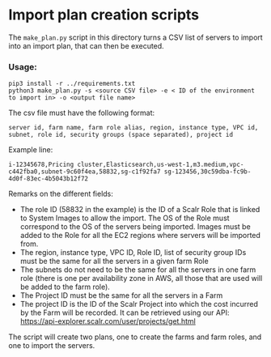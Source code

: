 # Import plan creation scripts

The `make_plan.py` script in this directory turns a CSV list of servers to import into an import plan, that can then be executed.

### Usage:

```
pip3 install -r ../requirements.txt
python3 make_plan.py -s <source CSV file> -e < ID of the environment to import in> -o <output file name>
```

The csv file must have the following format:
```
server id, farm name, farm role alias, region, instance type, VPC id, subnet, role id, security groups (space separated), project id
```
Example line:
```
i-12345678,Pricing cluster,Elasticsearch,us-west-1,m3.medium,vpc-c442fba0,subnet-9c60f4ea,58832,sg-c1f92fa7 sg-123456,30c59dba-fc9b-4d0f-83ec-4b5043b12f72
```

Remarks on the different fields:
 - The role ID (58832 in the example) is the ID of a Scalr Role that is linked to System Images to allow the import. The OS of the Role must correspond to the OS of the servers being imported. Images must be added to the Role for all the EC2 regions where servers will be imported from.
 - The region, instance type, VPC ID, Role ID, list of security group IDs must be the same for all the servers in a given farm Role
 - The subnets do not need to be the same for all the servers in one farm role (there is one per availability zone in AWS, all those that are used will be added to the farm role).
 - The Project ID must be the same for all the servers in a Farm
 - The project ID is the ID of the Scalr Project into which the cost incurred by the Farm will be recorded. It can be retrieved using our API: https://api-explorer.scalr.com/user/projects/get.html



The script will create two plans, one to create the farms and farm roles, and one to import the servers.
